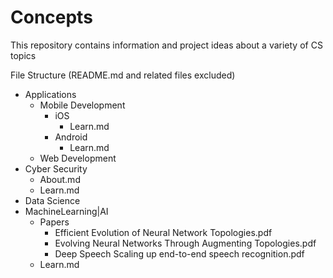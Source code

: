 # Concepts

This repository contains information and project ideas about a variety of CS topics

File Structure (README.md and related files excluded)
<!-- Folders denoted by -, Folders denoted by *. -->
- Applications
  - Mobile Development
    - iOS
      * Learn.md
    - Android
      * Learn.md
  - Web Development
- Cyber Security 
  * About.md
  * Learn.md
- Data Science
- MachineLearning|AI
  - Papers
    * Efficient Evolution of Neural Network Topologies.pdf
    * Evolving Neural Networks Through Augmenting Topologies.pdf
    * Deep Speech Scaling up end-to-end speech recognition.pdf
  * Learn.md
